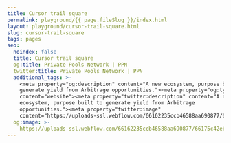 ```yaml
---
title: Cursor trail square
permalink: playground/{{ page.fileSlug }}/index.html
layout: playground/cursor-trail-square.html
slug: cursor-trail-square
tags: pages
seo:
  noindex: false
  title: Cursor trail square
  og:title: Private Pools Network | PPN
  twitter:title: Private Pools Network | PPN
  additional_tags: >-
    <meta property="og:description" content="A new ecosystem, purpose built to
    generate yield from Arbitrage opportunities."><meta property="og:type"
    content="website"><meta property="twitter:description" content="A new
    ecosystem, purpose built to generate yield from Arbitrage
    opportunities."><meta property="twitter:image"
    content="https://uploads-ssl.webflow.com/66162235ccb46588aa690877/66175c42ebc0ce580e5b9283_opengraph.jpg">
  og:image: >-
    https://uploads-ssl.webflow.com/66162235ccb46588aa690877/66175c42ebc0ce580e5b9283_opengraph.jpg
---
```




